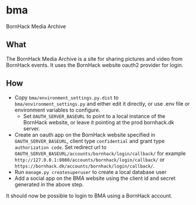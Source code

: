 # bma
BornHack Media Archive

## What
The BornHack Media Archive is a site for sharing pictures and video from BornHack events. It uses the BornHack website oauth2 provider for login.

## How
* Copy `bma/environment_settings.py.dist` to `bma/environment_settings.py` and either edit it directly, or use .env file or environment variables to configure.
    * Set `OAUTH_SERVER_BASEURL` to point to a local instance of the BornHack website, or leave it pointing at the prod bornhack.dk server.
* Create an oauth app on the BornHack website specified in `OAUTH_SERVER_BASEURL`, client type `confidential` and grant type `authorization code`. Set redirect url to `OAUTH_SERVER_BASEURL/accounts/bornhack/login/callback/` for example `http://127.0.0.1:8080/accounts/bornhack/login/callback/` or `https://bornhack.dk/accounts/bornhack/login/callback/`.
* Run `manage.py createsuperuser` to create a local database user
* Add a social app on the BMA website using the client id and secret generated in the above step.


It should now be possible to login to BMA using a BornHack account.
